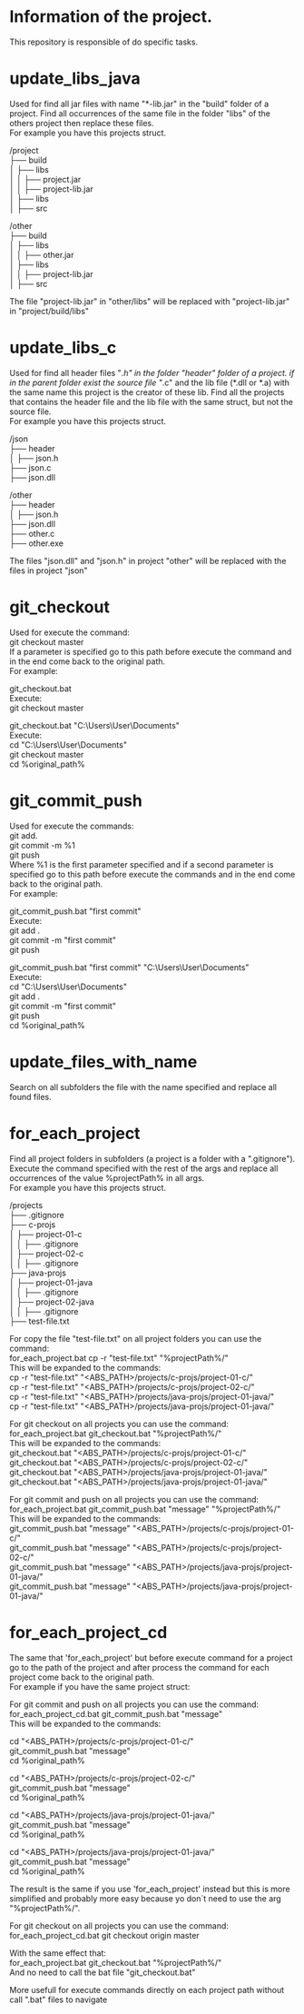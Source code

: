# Information of the project.
This repository is responsible of do specific tasks.


# update_libs_java
Used for find all jar files with name "*-lib.jar" in the "build" folder of a project.
Find all occurrences of the same file in the folder "libs" of the others project then replace these files.  
For example you have this projects struct.

/project  
├── build  
│   ├── libs  
│   │   ├── project.jar  
│   │   ├── project-lib.jar  
│   ├── libs  
│   ├── src  

/other  
├── build  
│   ├── libs  
│   │   ├── other.jar  
│   ├── libs  
│   │   ├── project-lib.jar  
│   ├── src  

The file "project-lib.jar" in "other/libs" will be replaced with "project-lib.jar" in "project/build/libs"


# update_libs_c
Used for find all header files "*.h" in the folder "header" folder of a project.
if in the parent folder exist the source file "*.c" and the lib file (*.dll or *.a) with the same name
this project is the creator of these lib.
Find all the projects that contains the header file and the lib file with the same struct, but not the source file.  
For example you have this projects struct.

/json  
├── header  
│   ├── json.h  
├── json.c  
├── json.dll  

/other  
├── header  
│   ├── json.h  
├── json.dll  
├── other.c  
├── other.exe  

The files "json.dll" and "json.h" in project "other" will be replaced with the files in project "json"


# git_checkout
Used for execute the command:  
git checkout master  
If a parameter is specified
go to this path before execute the command and in the end come back to the original path.  
For example:

git_checkout.bat  
Execute:  
git checkout master  

git_checkout.bat "C:\Users\User\Documents"  
Execute:  
cd "C:\Users\User\Documents"  
git checkout master  
cd %original_path%


# git_commit_push
Used for execute the commands:  
git add.  
git commit -m %1  
git push  
Where %1 is the first parameter specified and if a second parameter is specified
go to this path before execute the commands and in the end come back to the original path.  
For example:

git_commit_push.bat "first commit"  
Execute:  
git add .  
git commit -m "first commit"  
git push  

git_commit_push.bat "first commit" "C:\Users\User\Documents"  
Execute:  
cd "C:\Users\User\Documents"  
git add .  
git commit -m "first commit"  
git push  
cd %original_path%


# update_files_with_name
Search on all subfolders the file with the name specified and replace all found files.


# for_each_project
Find all project folders in subfolders (a project is a folder with a ".gitignore").
Execute the command specified with the rest of the args and replace all occurrences of the value %projectPath% in all args.  
For example you have this projects struct.

/projects  
├── .gitignore  
├── c-projs  
│   ├── project-01-c  
│   │   ├── .gitignore  
│   ├── project-02-c  
│   │   ├── .gitignore  
├── java-projs  
│   ├── project-01-java  
│   │   ├── .gitignore  
│   ├── project-02-java  
│   │   ├── .gitignore  
├── test-file.txt  

For copy the file "test-file.txt" on all project folders you can use the command:  
for_each_project.bat cp -r "test-file.txt" "%projectPath%/"  
This will be expanded to the commands:  
cp -r "test-file.txt" "<ABS_PATH>/projects/c-projs/project-01-c/"  
cp -r "test-file.txt" "<ABS_PATH>/projects/c-projs/project-02-c/"  
cp -r "test-file.txt" "<ABS_PATH>/projects/java-projs/project-01-java/"  
cp -r "test-file.txt" "<ABS_PATH>/projects/java-projs/project-01-java/"  

For git checkout on all projects you can use the command:  
for_each_project.bat git_checkout.bat "%projectPath%/"  
This will be expanded to the commands:  
git_checkout.bat "<ABS_PATH>/projects/c-projs/project-01-c/"  
git_checkout.bat "<ABS_PATH>/projects/c-projs/project-02-c/"  
git_checkout.bat "<ABS_PATH>/projects/java-projs/project-01-java/"  
git_checkout.bat "<ABS_PATH>/projects/java-projs/project-01-java/"  

For git commit and push on all projects you can use the command:  
for_each_project.bat git_commit_push.bat "message" "%projectPath%/"  
This will be expanded to the commands:  
git_commit_push.bat "message" "<ABS_PATH>/projects/c-projs/project-01-c/"  
git_commit_push.bat "message" "<ABS_PATH>/projects/c-projs/project-02-c/"  
git_commit_push.bat "message" "<ABS_PATH>/projects/java-projs/project-01-java/"  
git_commit_push.bat "message" "<ABS_PATH>/projects/java-projs/project-01-java/"  


# for_each_project_cd
The same that 'for_each_project' but before execute command for a project go to the path of the project
and after process the command for each project come back to the original path.  
For example if you have the same project struct:

For git commit and push on all projects you can use the command:  
for_each_project_cd.bat git_commit_push.bat "message"  
This will be expanded to the commands:  

cd "<ABS_PATH>/projects/c-projs/project-01-c/"  
git_commit_push.bat "message"  
cd %original_path%  

cd "<ABS_PATH>/projects/c-projs/project-02-c/"  
git_commit_push.bat "message"  
cd %original_path%  

cd "<ABS_PATH>/projects/java-projs/project-01-java/"  
git_commit_push.bat "message"  
cd %original_path%  

cd "<ABS_PATH>/projects/java-projs/project-01-java/"  
git_commit_push.bat "message"  
cd %original_path%  

The result is the same if you use 'for_each_project' instead but this is more simplified and probably more easy
because yo don´t
need to use the arg "%projectPath%/".

For git checkout on all projects you can use the command:  
for_each_project_cd.bat git checkout origin master  

With the same effect that:  
for_each_project.bat git_checkout.bat "%projectPath%/"  
And no need to call the bat file "git_checkout.bat"  

More usefull for execute commands directly on each project path without call ".bat" files to navigate  
